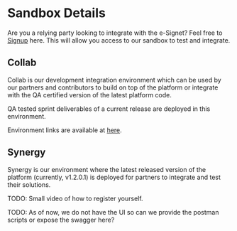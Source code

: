 # Sandbox Details

Are you a relying party looking to integrate with the e-Signet? Feel free to [Signup](https://forms.gle/sHteZEsKvPRXbUNw7) here. This will allow you access to our sandbox to test and integrate.

## Collab

Collab is our development integration environment which can be used by our partners and contributors to build on top of the platform or integrate with the QA certified version of the latest platform code.

QA tested sprint deliverables of a current release are deployed in this environment.

Environment links are available at [here](https://collab.mosip.net/).

## Synergy

Synergy is our environment where the latest released version of the platform (currently, v1.2.0.1) is deployed for partners to integrate and test their solutions.




TODO: Small video of how to register yourself.

TODO: As of now, we do not have the UI so can we provide the postman scripts or expose the swagger here?



